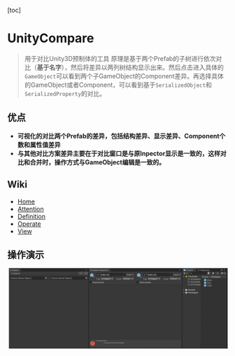 [toc]

# UnityCompare

> 用于对比Unity3D预制体的工具
> 原理是基于两个Prefab的子树进行依次对比（**基于名字**），然后将差异以两列树结构显示出来。然后点击进入具体的`GameObject`可以看到两个子GameObject的Component差异。再选择具体的GameObject或者Component，可以看到基于`SerializedObject`和`SerializedProperty`的对比。

## 优点

- **可视化的对比两个Prefab的差异，包括结构差异、显示差异、Component个数和属性值差异**
- **与其他对比方案差异主要在于对比窗口是与原Inpector显示是一致的，这样对比和合并时，操作方式与GameObject编辑是一致的。**

## Wiki

- [Home]("https://github.com/L-Lawliet/UnityCompare/wiki/Home")
- [Attention]("https://github.com/L-Lawliet/UnityCompare/wiki/Attention")
- [Definition]("https://github.com/L-Lawliet/UnityCompare/wiki/Definition")
- [Operate]("https://github.com/L-Lawliet/UnityCompare/wiki/Operate")
- [View]("https://github.com/L-Lawliet/UnityCompare/wiki/View")

## 操作演示

![对比操作](/wiki/images/operate/operate_2.gif)

